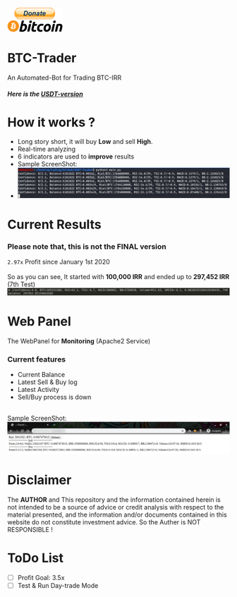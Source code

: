[![bitcoin-black](imgs/donate.png)](https://www.blockchain.com/btc/address/1LQKZHNSzBZeEc7tkdz3McpQkJDsreaHLN)
# BTC-Trader
An Automated-Bot for Trading BTC-IRR
##### Here is the [USDT-version](../../tree/8a3710a16ada218aeb913ec9d61538ca65190a5e)
# How it works ?
- Long story short, it will buy **Low** and sell **High**.
- Real-time analyzing
- 6 indicators are used to **improve** results
- Sample ScreenShot:
- <img src="imgs/run.png">
# Current Results
### Please note that, this is not the FINAL version
`2.97x` Profit since January 1st 2020
<br>
<br>
So as you can see, It started with **100,000 IRR** and ended up to **297,452 IRR** (7th Test)
<img src="imgs/test7.png">

# Web Panel
The WebPanel for **Monitoring** (Apache2 Service)

### Current features
- Current Balance
- Latest Sell & Buy log
- Latest Activity
- Sell/Buy process is down
<br>
Sample ScreenShot:
<img src="imgs/web.png">

# Disclaimer
The **AUTHOR** and This repository and the information contained herein is not intended to be a source of advice or credit analysis with respect to the material presented, and the information and/or documents contained in this website do not constitute investment advice. So the Auther is NOT RESPONSIBLE !
# ToDo List
- [ ] Profit Goal: 3.5x
- [ ] Test & Run Day-trade Mode